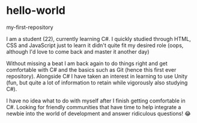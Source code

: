 # hello-world
my-first-repository

I am a student (22), currently learning C#. 
I quickly studied through HTML, CSS and JavaScript just to learn it didn't quite fit my desired role (oops, although I'd love to come back and master it another day)

Without missing a beat I am back again to do things right and get comfortable with C# and the basics such as Git (hence this first ever repository).
Alongside C# I have taken an interest in learning to use Unity (fun, but quite a lot of information to retain while vigorously also studying C#).

I have no idea what to do with myself after I finish getting comfortable in C#.
Looking for friendly communities that have time to help integrate a newbie into the world of development and answer ridiculous questions! :joy:
